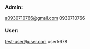<!-- Access: http://0.0.0.0:8000/admin/ -->

### Admin:

a0930710766@gmail.com
0930710766

### User:

test-user@user.com
user5678

